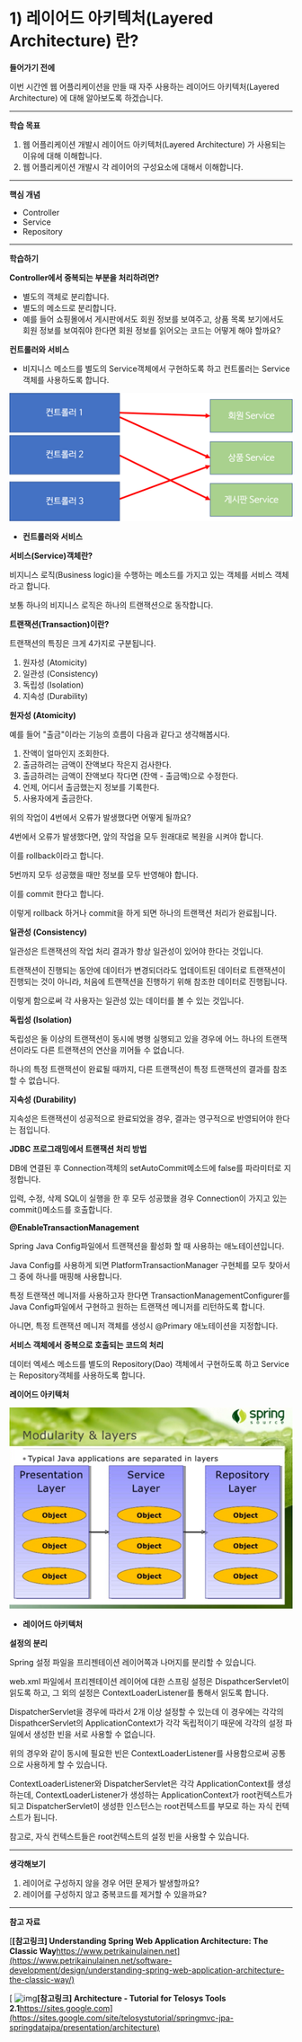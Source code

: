 # 1) 레이어드 아키텍처(Layered Architecture) 란?

**들어가기 전에**

이번 시간엔 웹 어플리케이션을 만들 때 자주 사용하는 레이어드 아키텍처(Layered Architecture) 에 대해 알아보도록 하겠습니다.

 

 

------

**학습 목표**

1. 웹 어플리케이션 개발시 레이어드 아키텍처(Layered Architecture) 가 사용되는 이유에 대해 이해합니다.
2. 웹 어플리케이션 개발시 각 레이어의 구성요소에 대해서 이해합니다.

 

 

------

**핵심 개념**

- Controller
- Service
- Repository

 

 

------

**학습하기**

**Controller에서 중복되는 부분을 처리하려면?**

- 별도의 객체로 분리합니다.
- 별도의 메소드로 분리합니다.
- 예를 들어 쇼핑몰에서 게시판에서도 회원 정보를 보여주고, 상품 목록 보기에서도 회원 정보를 보여줘야 한다면 회원 정보를 읽어오는 코드는 어떻게 해야 할까요?

 

**컨트롤러와 서비스**

- 비지니스 메소드를 별도의 Service객체에서 구현하도록 하고 컨트롤러는 Service객체를 사용하도록 합니다.

![1_1](https://github.com/namdh9011/web-boostcourse/blob/master/theory/3_%EC%9B%B9_%EC%95%B1_%EA%B0%9C%EB%B0%9C_%EC%98%88%EC%95%BD%EC%84%9C%EB%B9%84%EC%8A%A41/10_%EB%A0%88%EC%9D%B4%EC%96%B4%EB%93%9C_%EC%95%84%ED%82%A4%ED%85%8D%EC%B2%98_Layered_Architecture_BE/image/1_1.png)

- **컨트롤러와 서비스**

**서비스(Service)객체란?**

비지니스 로직(Business logic)을 수행하는 메소드를 가지고 있는 객체를 서비스 객체라고 합니다.

보통 하나의 비지니스 로직은 하나의 트랜잭션으로 동작합니다.

 

**트랜잭션(Transaction)이란?**

트랜잭션의 특징은 크게 4가지로 구분됩니다.

1. 원자성 (Atomicity)
2. 일관성 (Consistency)
3. 독립성 (Isolation)
4. 지속성 (Durability)

 

**원자성 (Atomicity)**

예를 들어 "출금"이라는 기능의 흐름이 다음과 같다고 생각해봅시다.

1. 잔액이 얼마인지 조회한다.
2. 출금하려는 금액이 잔액보다 작은지 검사한다.
3. 출금하려는 금액이 잔액보다 작다면 (잔액 - 출금액)으로 수정한다.
4. 언제, 어디서 출금했는지 정보를 기록한다.
5. 사용자에게 출금한다.

위의 작업이 4번에서 오류가 발생했다면 어떻게 될까요?

4번에서 오류가 발생했다면, 앞의 작업을 모두 원래대로 복원을 시켜야 합니다.

이를 rollback이라고 합니다.

5번까지 모두 성공했을 때만 정보를 모두 반영해야 합니다.

이를 commit 한다고 합니다.

이렇게 rollback 하거나 commit을 하게 되면 하나의 트랜잭션 처리가 완료됩니다.

 

**일관성 (Consistency)**

일관성은 트랜잭션의 작업 처리 결과가 항상 일관성이 있어야 한다는 것입니다.

트랜잭션이 진행되는 동안에 데이터가 변경되더라도 업데이트된 데이터로 트랜잭션이 진행되는 것이 아니라, 처음에 트랜잭션을 진행하기 위해 참조한 데이터로 진행됩니다.

이렇게 함으로써 각 사용자는 일관성 있는 데이터를 볼 수 있는 것입니다.

 

**독립성 (Isolation)**

독립성은 둘 이상의 트랜잭션이 동시에 병행 실행되고 있을 경우에 어느 하나의 트랜잭션이라도 다른 트랜잭션의 연산을 끼어들 수 없습니다.

하나의 특정 트랜잭션이 완료될 때까지, 다른 트랜잭션이 특정 트랜잭션의 결과를 참조할 수 없습니다.

 

**지속성 (Durability)**

지속성은 트랜잭션이 성공적으로 완료되었을 경우, 결과는 영구적으로 반영되어야 한다는 점입니다.

 

**JDBC 프로그래밍에서 트랜잭션 처리 방법**

DB에 연결된 후 Connection객체의 setAutoCommit메소드에 false를 파라미터로 지정합니다.

입력, 수정, 삭제 SQL이 실행을 한 후 모두 성공했을 경우 Connection이 가지고 있는 commit()메소드를 호출합니다.

 

**@EnableTransactionManagement**

Spring Java Config파일에서 트랜잭션을 활성화 할 때 사용하는 애노테이션입니다.

Java Config를 사용하게 되면 PlatformTransactionManager 구현체를 모두 찾아서 그 중에 하나를 매핑해 사용합니다.

특정 트랜잭션 메니저를 사용하고자 한다면 TransactionManagementConfigurer를 Java Config파일에서 구현하고 원하는 트랜잭션 메니저를 리턴하도록 합니다.

아니면, 특정 트랜잭션 메니저 객체를 생성시 @Primary 애노테이션을 지정합니다.

 

**서비스 객체에서 중복으로 호출되는 코드의 처리**

데이터 엑세스 메소드를 별도의 Repository(Dao) 객체에서 구현하도록 하고 Service는 Repository객체를 사용하도록 합니다.



**레이어드 아키텍처**

![1_2](https://github.com/namdh9011/web-boostcourse/blob/master/theory/3_%EC%9B%B9_%EC%95%B1_%EA%B0%9C%EB%B0%9C_%EC%98%88%EC%95%BD%EC%84%9C%EB%B9%84%EC%8A%A41/10_%EB%A0%88%EC%9D%B4%EC%96%B4%EB%93%9C_%EC%95%84%ED%82%A4%ED%85%8D%EC%B2%98_Layered_Architecture_BE/image/1_2.png)


- **레이어드 아키텍처**

**설정의 분리**

Spring 설정 파일을 프리젠테이션 레이어쪽과 나머지를 분리할 수 있습니다.

web.xml 파일에서 프리젠테이션 레이어에 대한 스프링 설정은 DispathcerServlet이 읽도록 하고, 그 외의 설정은 ContextLoaderListener를 통해서 읽도록 합니다.

DispatcherServlet을 경우에 따라서 2개 이상 설정할 수 있는데 이 경우에는 각각의 DispathcerServlet의 ApplicationContext가 각각 독립적이기 때문에 각각의 설정 파일에서 생성한 빈을 서로 사용할 수 없습니다.

위의 경우와 같이 동시에 필요한 빈은 ContextLoaderListener를 사용함으로써 공통으로 사용하게 할 수 있습니다.

ContextLoaderListener와 DispatcherServlet은 각각 ApplicationContext를 생성하는데, ContextLoaderListener가 생성하는 ApplicationContext가 root컨텍스트가 되고 DispatcherServlet이 생성한 인스턴스는 root컨텍스트를 부모로 하는 자식 컨텍스트가 됩니다.

참고로, 자식 컨텍스트들은 root컨텍스트의 설정 빈을 사용할 수 있습니다.

 

 

------

**생각해보기**

1. 레이어로 구성하지 않을 경우 어떤 문제가 발생할까요?
2. 레이어를 구성하지 않고 중복코드를 제거할 수 있을까요?

 

 

------

**참고 자료**

[**[참고링크\] Understanding Spring Web Application Architecture: The Classic Way**https://www.petrikainulainen.net](https://www.petrikainulainen.net/software-development/design/understanding-spring-web-application-architecture-the-classic-way/)

[ ![img](https://cphinf.pstatic.net/mooc/20180219_188/1519008743702UsH9R_PNG/B00KXgyAG2IcrCWfDIw2.png?type=mfullfill_199_148)**[참고링크\] Architecture - Tutorial for Telosys Tools 2.1**https://sites.google.com](https://sites.google.com/site/telosystutorial/springmvc-jpa-springdatajpa/presentation/architecture)